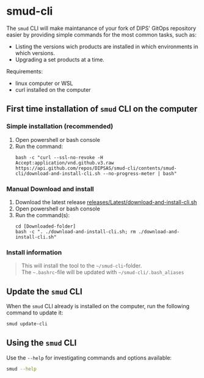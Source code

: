 # smud-cli

The `smud` CLI will make maintanance of your fork of DIPS' GitOps repository easier by providing simple commands for the most common tasks, such as:
- Listing the versions wich products are installed in which environments in which versions.
- Upgrading a set products at a time.

Requirements:
* linux computer or WSL
* curl installed on the computer 

## First time installation of `smud` CLI on the computer 


### Simple installation (recommended)
1. Open powershell or bash console
2. Run the command:
   ```shell
   bash -c "curl --ssl-no-revoke -H Accept:application/vnd.github.v3.raw https://api.github.com/repos/DIPSAS/smud-cli/contents/smud-cli/download-and-install-cli.sh --no-progress-meter | bash"
   ``` 


### Manual Download and install
1. Download the latest release [releases/Latest/download-and-install-cli.sh](https://github.com/DIPSAS/smud-cli/releases/download/Latest/download-and-install-cli.sh)
2. Open powershell or bash console
3. Run the command(s):
   ```shell
   cd [Downloaded-folder]
   bash -c ". ./download-and-install-cli.sh; rm ./download-and-install-cli.sh"
   ``` 

### Install information
> This will install the tool to the `~/smud-cli`-folder.  
> The `~.bashrc`-file will be updated with `~/smud-cli/.bash_aliases`

## Update the `smud` CLI 
When the `smud` CLI already is installed on the computer, run the following command to update it:
```sh
smud update-cli
```

## Using the `smud` CLI

Use the `--help` for investigating commands and options available:
```sh
smud --help
```

